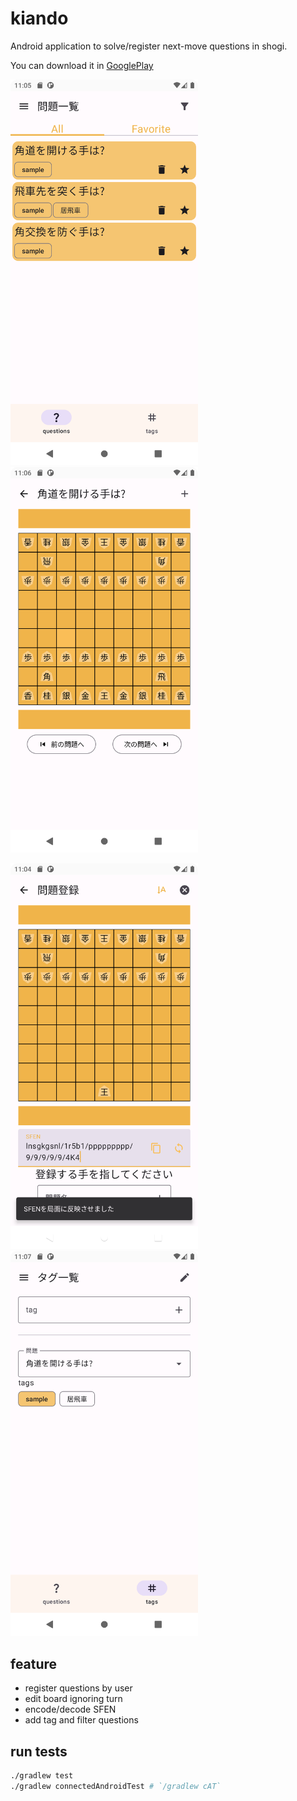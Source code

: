 # kiando

Android application to solve/register next-move questions in shogi.

You can download it in [GooglePlay](https://play.google.com/store/apps/details?id=jp.kawagh.kiando)

<p>
<img src="pictures/list_questions.png" width="300" />
<img src="pictures/question.png" width="300" />
</p>
<p>
<img src="pictures/load_sfen.png" width="300" />
<img src="pictures/list_tags.png" width="300" />
</p>


## feature

- register questions by user
- edit board ignoring turn
- encode/decode SFEN
- add tag and filter questions

## run tests

```sh
./gradlew test
./gradlew connectedAndroidTest # `/gradlew cAT`
```
